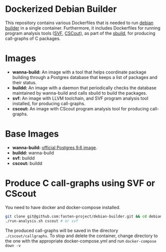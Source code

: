 Dockerized Debian Builder
=========================

This repository contains various Dockerfiles that is needed to run [debian
builder](https://www.debian.org/devel/buildd/) in a single container.
Furthermore, it includes Dockerfiles for running program analysis tools
([SVF](https://github.com/SVF-tools/SVF),
[CSCout](https://github.com/dspinellis/cscout)),
as part of the [sbuild](https://wiki.debian.org/sbuild),
for producing call-graphs of C packages.


Images
======
* __wanna-build:__ An image with a tool that helps coordinate package building
through a Postgres database that keeps a list of packages and their status.
* __buildd:__ An image with a daemon that periodically checks the database
maintained by wanna-build and calls sbuild to build the packages.
* __svf:__ An image with LLVM toolchain, and SVF program analysis tool
installed, for producing call-graphs.
* __cscout:__ An image with CScout program analysis tool for producing
call-graphs.

Base Images
===========
* **wanna-build:** [official Postgres 9.6 image](
https://github.com/docker-library/postgres/tree/master/9.6).
* **buildd:** wanna-build
* **svf:** buildd
* **cscout:** buildd

Produce C call-graphs using SVF or CScout
=========================================
You need to have docker and docker-compose installed.

```bash
git clone git@github.com:fasten-project/debian-builder.git && cd debian-builder
./run-analysis.sh cscout # or svf
```

The produced call-graphs will be saved in the directory `./cscout/callgraphs`.
To stop and delete the container, change directory to the one with the
appropriate docker-compose.yml and run `docker-compose down -v`
